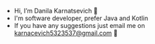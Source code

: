 - Hi, I’m Danila Karnatsevich 👋
- I'm software developer, prefer Java and Kotlin
- If you have any suggestions just email me on karnacevich5323537@gmail.com 👀

<!---
rough7sea/rough7sea is a ✨ special ✨ repository because its `README.md` (this file) appears on your GitHub profile.
You can click the Preview link to take a look at your changes.
--->
